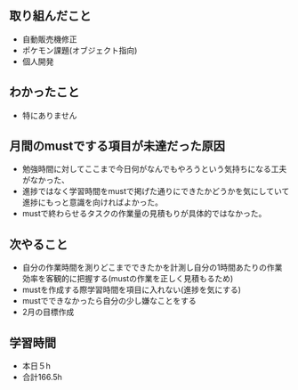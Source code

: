 ## 取り組んだこと
- 自動販売機修正
- ポケモン課題(オブジェクト指向)
- 個人開発
## わかったこと
- 特にありません
## 月間のmustでする項目が未達だった原因
- 勉強時間に対してここまで今日何がなんでもやろうという気持ちになる工夫がなかった、
- 進捗ではなく学習時間をmustで掲げた通りにできたかどうかを気にしていて進捗にもっと意識を向ければよかった。
- mustで終わらせるタスクの作業量の見積もりが具体的ではなかった。

## 次やること
- 自分の作業時間を測りどこまでできたかを計測し自分の1時間あたりの作業効率を客観的に把握する(mustの作業を正しく見積もるため)
- mustを作成する際学習時間を項目に入れない(進捗を気にする)
- mustでできなかったら自分の少し嫌なことをする
- 2月の目標作成


## 学習時間
- 本日５h
- 合計166.5h
